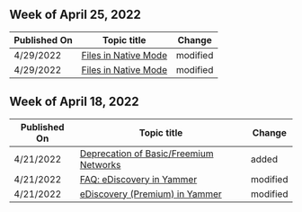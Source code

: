 <!-- This file is generated automatically each week. Changes made to this file will be overwritten.-->



## Week of April 25, 2022


| Published On |Topic title | Change |
|------|------------|--------|
| 4/29/2022 | [Files in Native Mode](/Yammer/configure-your-yammer-network/files-in-native-mode) | modified |
| 4/29/2022 | [Files in Native Mode](/Yammer/configure-your-yammer-network/files-in-native-mode) | modified |


## Week of April 18, 2022


| Published On |Topic title | Change |
|------|------------|--------|
| 4/21/2022 | [Deprecation of Basic/Freemium Networks](/Yammer/configure-your-yammer-network/deprecation-of-basic-freemium-networks) | added |
| 4/21/2022 | [FAQ: eDiscovery in Yammer](/Yammer/manage-security-and-compliance/faq-ediscovery) | modified |
| 4/21/2022 | [eDiscovery (Premium) in Yammer](/Yammer/manage-security-and-compliance/advanced-ediscovery) | modified |
